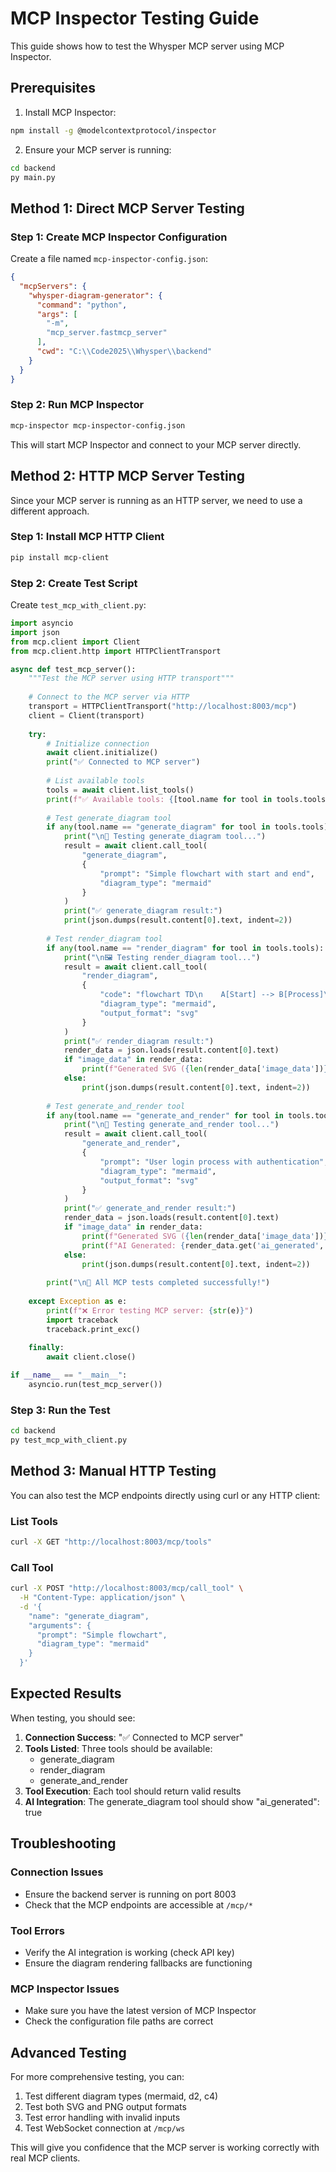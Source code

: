 # MCP Inspector Testing Guide

This guide shows how to test the Whysper MCP server using MCP Inspector.

## Prerequisites

1. Install MCP Inspector:
```bash
npm install -g @modelcontextprotocol/inspector
```

2. Ensure your MCP server is running:
```bash
cd backend
py main.py
```

## Method 1: Direct MCP Server Testing

### Step 1: Create MCP Inspector Configuration

Create a file named `mcp-inspector-config.json`:

```json
{
  "mcpServers": {
    "whysper-diagram-generator": {
      "command": "python",
      "args": [
        "-m",
        "mcp_server.fastmcp_server"
      ],
      "cwd": "C:\\Code2025\\Whysper\\backend"
    }
  }
}
```

### Step 2: Run MCP Inspector

```bash
mcp-inspector mcp-inspector-config.json
```

This will start MCP Inspector and connect to your MCP server directly.

## Method 2: HTTP MCP Server Testing

Since your MCP server is running as an HTTP server, we need to use a different approach.

### Step 1: Install MCP HTTP Client

```bash
pip install mcp-client
```

### Step 2: Create Test Script

Create `test_mcp_with_client.py`:

```python
import asyncio
import json
from mcp.client import Client
from mcp.client.http import HTTPClientTransport

async def test_mcp_server():
    """Test the MCP server using HTTP transport"""
    
    # Connect to the MCP server via HTTP
    transport = HTTPClientTransport("http://localhost:8003/mcp")
    client = Client(transport)
    
    try:
        # Initialize connection
        await client.initialize()
        print("✅ Connected to MCP server")
        
        # List available tools
        tools = await client.list_tools()
        print(f"✅ Available tools: {[tool.name for tool in tools.tools]}")
        
        # Test generate_diagram tool
        if any(tool.name == "generate_diagram" for tool in tools.tools):
            print("\n🎨 Testing generate_diagram tool...")
            result = await client.call_tool(
                "generate_diagram", 
                {
                    "prompt": "Simple flowchart with start and end",
                    "diagram_type": "mermaid"
                }
            )
            print("✅ generate_diagram result:")
            print(json.dumps(result.content[0].text, indent=2))
        
        # Test render_diagram tool
        if any(tool.name == "render_diagram" for tool in tools.tools):
            print("\n🖼️ Testing render_diagram tool...")
            result = await client.call_tool(
                "render_diagram", 
                {
                    "code": "flowchart TD\n    A[Start] --> B[Process]\n    B --> C[End]",
                    "diagram_type": "mermaid",
                    "output_format": "svg"
                }
            )
            print("✅ render_diagram result:")
            render_data = json.loads(result.content[0].text)
            if "image_data" in render_data:
                print(f"Generated SVG ({len(render_data['image_data'])} characters)")
            else:
                print(json.dumps(result.content[0].text, indent=2))
        
        # Test generate_and_render tool
        if any(tool.name == "generate_and_render" for tool in tools.tools):
            print("\n🎯 Testing generate_and_render tool...")
            result = await client.call_tool(
                "generate_and_render", 
                {
                    "prompt": "User login process with authentication",
                    "diagram_type": "mermaid",
                    "output_format": "svg"
                }
            )
            print("✅ generate_and_render result:")
            render_data = json.loads(result.content[0].text)
            if "image_data" in render_data:
                print(f"Generated SVG ({len(render_data['image_data'])} characters)")
                print(f"AI Generated: {render_data.get('ai_generated', False)}")
            else:
                print(json.dumps(result.content[0].text, indent=2))
        
        print("\n🎉 All MCP tests completed successfully!")
        
    except Exception as e:
        print(f"❌ Error testing MCP server: {str(e)}")
        import traceback
        traceback.print_exc()
    
    finally:
        await client.close()

if __name__ == "__main__":
    asyncio.run(test_mcp_server())
```

### Step 3: Run the Test

```bash
cd backend
py test_mcp_with_client.py
```

## Method 3: Manual HTTP Testing

You can also test the MCP endpoints directly using curl or any HTTP client:

### List Tools
```bash
curl -X GET "http://localhost:8003/mcp/tools"
```

### Call Tool
```bash
curl -X POST "http://localhost:8003/mcp/call_tool" \
  -H "Content-Type: application/json" \
  -d '{
    "name": "generate_diagram",
    "arguments": {
      "prompt": "Simple flowchart",
      "diagram_type": "mermaid"
    }
  }'
```

## Expected Results

When testing, you should see:

1. **Connection Success**: "✅ Connected to MCP server"
2. **Tools Listed**: Three tools should be available:
   - generate_diagram
   - render_diagram
   - generate_and_render
3. **Tool Execution**: Each tool should return valid results
4. **AI Integration**: The generate_diagram tool should show "ai_generated": true

## Troubleshooting

### Connection Issues
- Ensure the backend server is running on port 8003
- Check that the MCP endpoints are accessible at `/mcp/*`

### Tool Errors
- Verify the AI integration is working (check API key)
- Ensure the diagram rendering fallbacks are functioning

### MCP Inspector Issues
- Make sure you have the latest version of MCP Inspector
- Check the configuration file paths are correct

## Advanced Testing

For more comprehensive testing, you can:

1. Test different diagram types (mermaid, d2, c4)
2. Test both SVG and PNG output formats
3. Test error handling with invalid inputs
4. Test WebSocket connection at `/mcp/ws`

This will give you confidence that the MCP server is working correctly with real MCP clients.